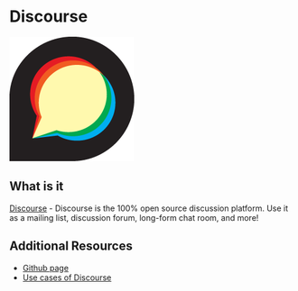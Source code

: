 # Discourse
![pic1](disco.png)
## What is it
[Discourse](https://www.discourse.org/) - Discourse is the 100% open source discussion platform. Use it as a mailing list, discussion forum, long-form chat room, and more!

## Additional Resources
* [Github page](https://github.com/discourse)
* [Use cases of Discourse](https://blog.discourse.org/tag/use-cases/)